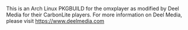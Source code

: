 This is an Arch Linux PKGBUILD for the omxplayer as modified by Deel Media for their CarbonLite players. 
For more information on Deel Media, please visit https://www.deelmedia.com
